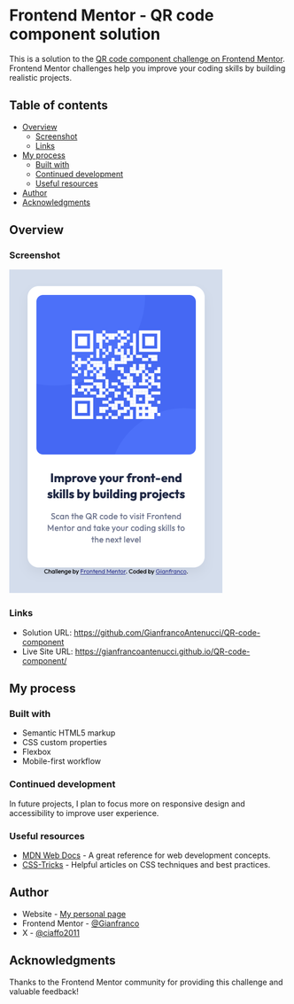 # Frontend Mentor - QR code component solution

This is a solution to the [QR code component challenge on Frontend Mentor](https://www.frontendmentor.io/challenges/qr-code-component-iux_sIO_H). Frontend Mentor challenges help you improve your coding skills by building realistic projects. 

## Table of contents

- [Overview](#overview)
  - [Screenshot](#screenshot)
  - [Links](#links)
- [My process](#my-process)
  - [Built with](#built-with)
  - [Continued development](#continued-development)
  - [Useful resources](#useful-resources)
- [Author](#author)
- [Acknowledgments](#acknowledgments)

## Overview

### Screenshot

![](Screenshot.png)

### Links

- Solution URL: https://github.com/GianfrancoAntenucci/QR-code-component
- Live Site URL: https://gianfrancoantenucci.github.io/QR-code-component/

## My process

### Built with

- Semantic HTML5 markup
- CSS custom properties
- Flexbox
- Mobile-first workflow

### Continued development

In future projects, I plan to focus more on responsive design and accessibility to improve user experience.

### Useful resources

- [MDN Web Docs](https://developer.mozilla.org/) - A great reference for web development concepts.
- [CSS-Tricks](https://css-tricks.com/) - Helpful articles on CSS techniques and best practices.

## Author

- Website - [My personal page](https://shorturl.at/qovuH)
- Frontend Mentor - [@Gianfranco](https://www.frontendmentor.io/profile/GianfrancoAntenucci)
- X - [@ciaffo2011](https://www.x.com/ciaffo2011)

## Acknowledgments

Thanks to the Frontend Mentor community for providing this challenge and valuable feedback!
